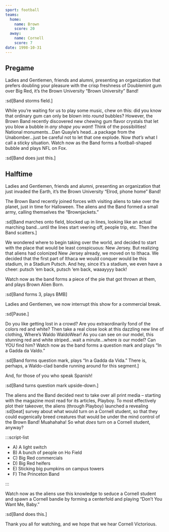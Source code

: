 ```yaml
---
sport: football
teams:
  home:
    name: Brown
    score: 20
  away:
    name: Cornell
    score: 7
date: 1998-10-31
---
```


## Pregame

Ladies and Gentlemen, friends and alumni, presenting an organization that prefers doubling your pleasure with the crisp freshness of Doublemint gum over Big Red, it’s the Brown University “Brown University” Band!

:sd[Band storms field.]

While you’re waiting for us to play some music, chew on this: did you know that ordinary gum can only be blown into _round_ bubbles? However, the Brown Band recently discovered new chewing gum flavor crystals that let you blow a bubble in _any shape you want_! Think of the possibilities! National monuments…Dan Quayle’s head…a package from the Unabomber…just be careful not to let that one explode. Now _that’s_ what I call a sticky situation. Watch now as the Band forms a football-shaped bubble and plays NFL on Fox.

:sd[Band does just this.]

## Halftime

Ladies and Gentlemen, friends and alumni, presenting an organization that just invaded the Earth, it’s the Brown University “Elrod, phone home” Band!

The Brown Band recently joined forces with visiting aliens to take over the planet, just in time for Halloween. The aliens and the Band formed a small army, calling themselves the “Brownjackets.”

:sd[Band marches onto field, blocked up in lines, looking like an actual marching band…until the lines start veering off, people trip, etc. Then the Band scatters.]

We wondered where to begin taking over the world, and decided to start with the place that would be least conspicuous: New Jersey. But realizing that aliens had colonized New Jersey already, we moved on to Ithaca. We decided that the first part of Ithaca we would conquer would be this stadium, in a Stadium Putsch. And hey, since it’s a stadium, we even have a cheer: putsch ‘em back, putsch ‘em back, waaayyyy back!

Watch now as the band forms a piece of the pie that got thrown at them, and plays Brown Alien Born.

:sd[Band forms 3, plays BMB]

Ladies and Gentlemen, we now interrupt this show for a commercial break.

:sd[Pause.]

Do you like getting lost in a crowd? Are you extraordinarily fond of the colors red and white? Then take a real close look at this dazzling new line of clothing, Where’s Waldo WaldoWear! As you can see on our model, this stunning red and white striped…wait a minute…where _is_ our model? Can YOU find him? Watch now as the band forms a question mark and plays “In a Gadda da Valdo.”

:sd[Band forms question mark, plays “In a Gadda da Vida.” There is, perhaps, a Waldo-clad bandie running around for this segment.]

And, for those of you who speak Spanish!

:sd[Band turns question mark upside-down.]

The aliens and the Band decided next to take over all print media – starting with the magazine most read for its articles, Playboy. To most effectively plot their takeover, the aliens (through Playboy) launched a revealing :sd[beat] survey about what would turn on a Cornell student, so that they could eugenically breed creatures that would be under the mind control of the Brown Band! Muahahaha! So what _does_ turn on a Cornell student, anyway?

:::script-list

- A) A light switch
- B) A bunch of people on Ho Field
- C) Big Red commercials
- D) Big Red heifers
- E) Sticking big pumpkins on campus towers
- F) The Princeton Band

:::

Watch now as the aliens use this knowledge to seduce a Cornell student and spawn a Cornell bandie by forming a centerfold and playing “Don’t You Want Me, Baby.”

:sd[Band does this.]

Thank you all for watching, and we hope that we hear Cornell Victorious.
